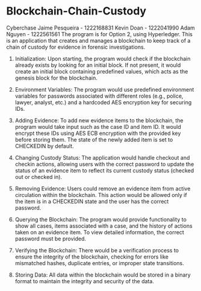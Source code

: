 # Blockchain-Chain-Custody
Cyberchase
Jaime Pesqueira - 1222168831
Kevin Doan - 1222041990
Adam Nguyen - 1222561561
The program is for Option 2, using Hyperledger. 
This is an application that creates and manages a blockchain to keep track of a chain of custody for evidence in forensic investigations.

1. Initialization: Upon starting, the program would check if the blockchain already exists by looking for an initial block. If not present, it would create an initial block containing predefined values, which acts as the genesis block for the blockchain.

2. Environment Variables: The program would use predefined environment variables for passwords associated with different roles (e.g., police, lawyer, analyst, etc.) and a hardcoded AES encryption key for securing IDs.

3. Adding Evidence: To add new evidence items to the blockchain, the program would take input such as the case ID and item ID. It would encrypt these IDs using AES ECB encryption with the provided key before storing them. The state of the newly added item is set to CHECKEDIN by default.

4. Changing Custody Status: The application would handle checkout and checkin actions, allowing users with the correct password to update the status of an evidence item to reflect its current custody status (checked out or checked in).

5. Removing Evidence: Users could remove an evidence item from active circulation within the blockchain. This action would be allowed only if the item is in a CHECKEDIN state and the user has the correct password.

6. Querying the Blockchain: The program would provide functionality to show all cases, items associated with a case, and the history of actions taken on an evidence item. To view detailed information, the correct password must be provided.

7. Verifying the Blockchain: There would be a verification process to ensure the integrity of the blockchain, checking for errors like mismatched hashes, duplicate entries, or improper state transitions.

8. Storing Data: All data within the blockchain would be stored in a binary format to maintain the integrity and security of the data.
